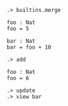 ```ucm
.> builtins.merge
```

```unison
foo : Nat
foo = 5

bar : Nat
bar = foo + 10
```

```ucm
.> add
```

```unison
foo : Nat
foo = 6
```

```ucm
.> update
.> view bar
```

